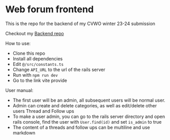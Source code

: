 # Web forum frontend

This is the repo for the backend of my CVWO winter 23-24 submission

Checkout my [Backend repo](https://github.com/ThienDuc3112/CVWO_23-24_Backend)

How to use: 

- Clone this repo
- Install all dependencies
- Edit `@/src/constants.ts`
- Change `API_URL` to the url of the rails server
- Run with `npm run dev`
- Go to the link vite provide

User manual:
- The first user will be an admin, all subsequent users will be normal user.
- Admin can create and delete categories, as well as edit/delete other users Thread and Follow ups
- To make a user admin, you can go to the rails server directory and open rails console, find the user with `User.find(id)` and set `is_admin` to true
- The content of a threads and follow ups can be multiline and use markdown 
